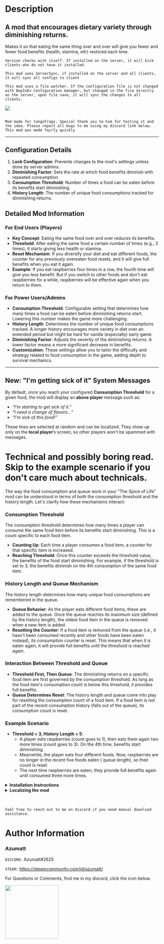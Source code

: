 # Description

## A mod that encourages dietary variety through diminishing returns.

Makes it so that eating the same thing over and over will give you fewer and fewer food benefits (health, stamina, eitr)
restored each time.

`Version checks with itself. If installed on the server, it will kick clients who do not have it installed.`

`This mod uses ServerSync, if installed on the server and all clients, it will sync all configs to client`

`This mod uses a file watcher. If the configuration file is not changed with BepInEx Configuration manager, but changed in the file directly on the server, upon file save, it will sync the changes to all clients.`

![](https://i.imgur.com/TDiauJV.png)

##
`Mod made for tangofrags. Special thank you to him for testing it and the idea. Please report all bugs to me using my discord link below. This mod was made fairly quickly`

---

## Configuration Details

1. **Lock Configuration**: Prevents changes to the mod's settings unless done by server admins.
2. **Diminishing Factor**: Sets the rate at which food benefits diminish with repeated consumption.
3. **Consumption Threshold**: Number of times a food can be eaten before its benefits start diminishing.
4. **History Length**: The number of unique food consumptions tracked for diminishing returns.

## Detailed Mod Information

### For End Users (Players)

- **Key Concept**: Eating the same food over and over reduces its benefits.
- **Threshold**: After eating the same food a certain number of times (e.g., 3 times), it starts giving less health or
  stamina.
- **Reset Mechanism**: If you diversify your diet and eat different foods, the counter for any previously overeaten food
  resets, and it will give full benefits when you eat it again.
- **Example**: If you eat raspberries four times in a row, the fourth time will give you less benefit. But if you switch
  to other foods and don't eat raspberries for a while, raspberries will be effective again when you return to them.

### For Power Users/Admins

- **Consumption Threshold**: Configurable setting that determines how many times a food can be eaten before diminishing
  returns start. Lowering this number makes the game more challenging.
- **History Length**: Determines the number of unique food consumptions tracked. A longer history encourages more
  variety in diet over an extended period but might be hard for vanilla (especially) early game.
- **Diminishing Factor**: Adjusts the severity of the diminishing returns. A lower factor means a more significant
  decrease in benefits.
- **Customization**: These settings allow you to tailor the difficulty and strategy related to food consumption in the
  game, adding depth to survival mechanics.

---

## New: "I'm getting sick of it" System Messages

By default, once you reach your configured **Consumption Threshold** for a given food, the mod will display an **above
player** message such as:

- *“I’m starting to get sick of it.”*
- *“I need a change of flavors...”*
- *“I'm sick of this food!”*

These lines are selected at random and can be localized. They show up only on the **local player**’s screen, so other
players won't be spammed with messages.

# Technical and possibly boring read. Skip to the example scenario if you don't care much about technicals.

The way the food consumption and queue work in your "The Spice of Life" mod can be understood in terms of both the
consumption threshold and the history length. Let's clarify how these mechanisms interact:

### Consumption Threshold

The consumption threshold determines how many times a player can consume the same food item before its benefits start
diminishing. This is a count specific to each food item.

- **Counting Up**: Each time a player consumes a food item, a counter for that specific item is increased.
- **Reaching Threshold**: Once this counter exceeds the threshold value, the benefits of the food start diminishing. For
  example, if the threshold is set to 3, the benefits diminish on the 4th consumption of the same food item.

### History Length and Queue Mechanism

The history length determines how many unique food consumptions are remembered in the queue.

- **Queue Behavior**: As the player eats different food items, these are added to the queue. Once the queue reaches its
  maximum size (defined by the history length), the oldest food item in the queue is removed when a new item is added.
- **Resetting the Counter**: If a food item is removed from the queue (i.e., it hasn't been consumed recently and other
  foods have been eaten instead), its consumption counter is reset. This means that when it is eaten again, it will
  provide full benefits until the threshold is reached again.

### Interaction Between Threshold and Queue

- **Threshold First, Then Queue**: The diminishing returns on a specific food item are first governed by the consumption
  threshold. As long as the food item's consumption count is below this threshold, it provides full benefits.
- **Queue Determines Reset**: The history length and queue come into play for resetting the consumption count of a food
  item. If a food item is not part of the recent consumption history (falls out of the queue), its consumption count is
  reset.

### Example Scenario

- **Threshold = 3, History Length = 5**:
    - A player eats raspberries (count goes to 1), then eats them again two more times (count goes to 3). On the 4th
      time, benefits start diminishing.
    - Meanwhile, the player eats four different foods. Now, raspberries are no longer in the recent five foods eaten (
      queue length), so their count is reset.
    - The next time raspberries are eaten, they provide full benefits again until consumed three more times.

<details>
<summary><b>Installation Instructions</b></summary>

***You must have BepInEx installed correctly! I can not stress this enough.***

### Manual Installation

`Note: (Manual installation is likely how you have to do this on a server, make sure BepInEx is installed on the server correctly)`

1. **Download the latest release of BepInEx.**
2. **Extract the contents of the zip file to your game's root folder.**
3. **Download the latest release of TheSpiceOfLife from Thunderstore.io.**
4. **Extract the contents of the zip file to the `BepInEx/plugins` folder.**
5. **Launch the game.**

### Installation through r2modman or Thunderstore Mod Manager

1. **Install [r2modman](https://valheim.thunderstore.io/package/ebkr/r2modman/)
   or [Thunderstore Mod Manager](https://www.overwolf.com/app/Thunderstore-Thunderstore_Mod_Manager).**

   > For r2modman, you can also install it through the Thunderstore site.
   ![](https://i.imgur.com/s4X4rEs.png "r2modman Download")

   > For Thunderstore Mod Manager, you can also install it through the Overwolf app store
   ![](https://i.imgur.com/HQLZFp4.png "Thunderstore Mod Manager Download")
2. **Open the Mod Manager and search for "TheSpiceOfLife" under the Online
   tab. `Note: You can also search for "Azumatt" to find all my mods.`**

   `The image below shows VikingShip as an example, but it was easier to reuse the image.`

   ![](https://i.imgur.com/5CR5XKu.png)

3. **Click the Download button to install the mod.**
4. **Launch the game.**

</details>

<details>
<summary><b>Localizing the mod</b></summary>

TheSpiceOfLife supports localization. This means that you can create language files for different languages. For
example, to add a Korean translation to this mod, a user could create a TheSpiceOfLife.Korean.yml file inside the
BepInEx/config folder and add Korean translations there.

</details>

<br>
<br>

`Feel free to reach out to me on discord if you need manual download assistance.`

# Author Information

### Azumatt

`DISCORD:` Azumatt#2625

`STEAM:` https://steamcommunity.com/id/azumatt/

For Questions or Comments, find me in my discord, click the icon below.

<a href="https://discord.gg/pdHgy6Bsng"><img src="https://i.imgur.com/Xlcbmm9.png" href="https://discord.gg/pdHgy6Bsng" width="175" height="175"></a>
